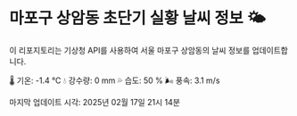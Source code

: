 
# 마포구 상암동 초단기 실황 날씨 정보 🌤️

이 리포지토리는 기상청 API를 사용하여 서울 마포구 상암동의 날씨 정보를 업데이트합니다. 

🌡️ 기온: -1.4 ℃
💧 강수량: 0 mm
💦 습도: 50 %
🌬️ 풍속: 3.1 m/s

마지막 업데이트 시각: 2025년 02월 17일 21시 14분    
